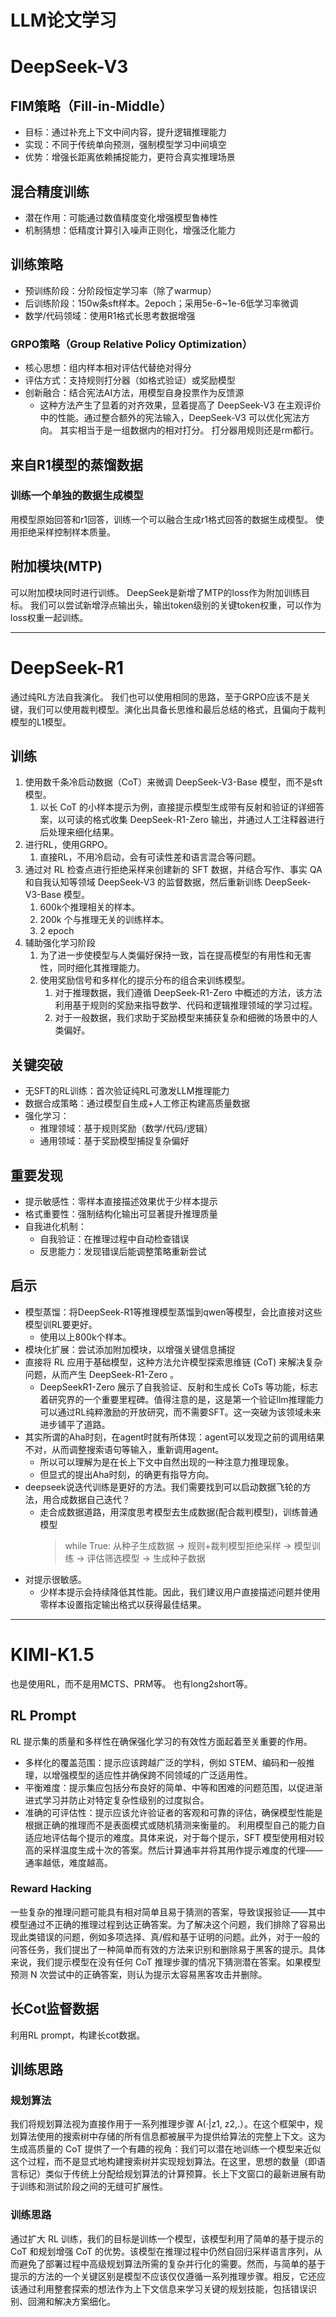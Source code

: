 # LLM论文学习
# DeepSeek-V3
## FIM策略（Fill-in-Middle）
- 目标：通过补充上下文中间内容，提升逻辑推理能力
- 实现：不同于传统单向预测，强制模型学习中间填空
- 优势：增强长距离依赖捕捉能力，更符合真实推理场景
## 混合精度训练
- 潜在作用：可能通过数值精度变化增强模型鲁棒性
- 机制猜想：低精度计算引入噪声正则化，增强泛化能力
## 训练策略
- 预训练阶段：分阶段恒定学习率（除了warmup）
- 后训练阶段：150w条sft样本。2epoch；采用5e-6~1e-6低学习率微调
- 数学/代码领域：使用R1格式长思考数据增强
### GRPO策略（Group Relative Policy Optimization）
- 核心思想：组内样本相对评估代替绝对得分
- 评估方式：支持规则打分器（如格式验证）或奖励模型
- 创新融合：结合宪法AI方法，用模型自身投票作为反馈源
    - 这种方法产生了显着的对齐效果，显着提高了 DeepSeek-V3 在主观评价中的性能。通过整合额外的宪法输入，DeepSeek-V3 可以优化宪法方向。
其实相当于是一组数据内的相对打分。
打分器用规则还是rm都行。
## 来自R1模型的蒸馏数据
### 训练一个单独的数据生成模型
用模型原始回答和r1回答，训练一个可以融合生成r1格式回答的数据生成模型。
使用拒绝采样控制样本质量。
## 附加模块(MTP)
可以附加模块同时进行训练。
DeepSeek是新增了MTP的loss作为附加训练目标。
我们可以尝试新增浮点输出头，输出token级别的关键token权重，可以作为loss权重一起训练。




---




# DeepSeek-R1
通过纯RL方法自我演化。
我们也可以使用相同的思路，至于GRPO应该不是关键，我们可以使用裁判模型。演化出具备长思维和最后总结的格式，且偏向于裁判模型的L1模型。
## 训练
1. 使用数千条冷启动数据（CoT）来微调 DeepSeek-V3-Base 模型，而不是sft模型。
    1. 以长 CoT 的小样本提示为例，直接提示模型生成带有反射和验证的详细答案，以可读的格式收集 DeepSeek-R1-Zero 输出，并通过人工注释器进行后处理来细化结果。
2. 进行RL，使用GRPO。
    1. 直接RL，不用冷启动，会有可读性差和语言混合等问题。
3. 通过对 RL 检查点进行拒绝采样来创建新的 SFT 数据，并结合写作、事实 QA 和自我认知等领域 DeepSeek-V3 的监督数据，然后重新训练 DeepSeek-V3-Base 模型。
    1. 600k个推理相关的样本。
    2. 200k 个与推理无关的训练样本。
    3. 2 epoch
4. 辅助强化学习阶段
    1. 为了进一步使模型与人类偏好保持一致，旨在提高模型的有用性和无害性，同时细化其推理能力。
    2. 使用奖励信号和多样化的提示分布的组合来训练模型。
        1. 对于推理数据，我们遵循 DeepSeek-R1-Zero 中概述的方法，该方法利用基于规则的奖励来指导数学、代码和逻辑推理领域的学习过程。
        2. 对于一般数据，我们求助于奖励模型来捕获复杂和细微的场景中的人类偏好。
## 关键突破
- 无SFT的RL训练：首次验证纯RL可激发LLM推理能力
- 数据合成策略：通过模型自生成+人工修正构建高质量数据
- 强化学习：
    - 推理领域：基于规则奖励（数学/代码/逻辑）
    - 通用领域：基于奖励模型捕捉复杂偏好
## 重要发现
- 提示敏感性：零样本直接描述效果优于少样本提示
- 格式重要性：强制结构化输出可显著提升推理质量
- 自我进化机制：
    - 自我验证：在推理过程中自动检查错误
    - 反思能力：发现错误后能调整策略重新尝试
## 启示
- 模型蒸馏：将DeepSeek-R1等推理模型蒸馏到qwen等模型，会比直接对这些模型训RL要更好。
    - 使用以上800k个样本。
- 模块化扩展：尝试添加附加模块，以增强关键信息捕捉
- 直接将 RL 应用于基础模型，这种方法允许模型探索思维链 (CoT) 来解决复杂问题，从而产生 DeepSeek-R1-Zero 。
    - DeepSeekR1-Zero 展示了自我验证、反射和生成长 CoTs 等功能，标志着研究界的一个重要里程碑。值得注意的是，这是第一个验证llm推理能力可以通过RL纯粹激励的开放研究，而不需要SFT。这一突破为该领域未来进步铺平了道路。
- 其实所谓的Aha时刻，在agent时就有所体现：agent可以发现之前的调用结果不对，从而调整搜索语句等输入，重新调用agent。
    - 所以可以理解为是在长上下文中自然出现的一种注意力推理现象。
    - 但显式的提出Aha时刻，的确更有指导方向。
- deepseek说迭代训练是更好的方法。我们需要找到可以启动数据飞轮的方法，用合成数据自己迭代？
    - 走合成数据道路，用深度思考模型去生成数据(配合裁判模型)，训练普通模型
        > while True:
        > 从种子生成数据 → 规则+裁判模型拒绝采样 → 模型训练 → 评估筛选模型 → 生成种子数据
- 对提示很敏感。
    - 少样本提示会持续降低其性能。因此，我们建议用户直接描述问题并使用零样本设置指定输出格式以获得最佳结果。




---




# KIMI-K1.5
也是使用RL，而不是用MCTS、PRM等。
也有long2short等。
## RL Prompt
RL 提示集的质量和多样性在确保强化学习的有效性方面起着至关重要的作用。
- 多样化的覆盖范围：提示应该跨越广泛的学科，例如 STEM、编码和一般推理，以增强模型的适应性并确保跨不同领域的广泛适用性。
- 平衡难度：提示集应包括分布良好的简单、中等和困难的问题范围，以促进渐进式学习并防止对特定复杂性级别的过度拟合。
- 准确的可评估性：提示应该允许验证者的客观和可靠的评估，确保模型性能是根据正确的推理而不是表面模式或随机猜测来衡量的。
利用模型自己的能力自适应地评估每个提示的难度。具体来说，对于每个提示，SFT 模型使用相对较高的采样温度生成十次的答案。然后计算通率并将其用作提示难度的代理——通率越低，难度越高。
### Reward Hacking
一些复杂的推理问题可能具有相对简单且易于猜测的答案，导致误报验证——其中模型通过不正确的推理过程到达正确答案。为了解决这个问题，我们排除了容易出现此类错误的问题，例如多项选择、真/假和基于证明的问题。此外，对于一般的问答任务，我们提出了一种简单而有效的方法来识别和删除易于黑客的提示。具体来说，我们提示模型在没有任何 CoT 推理步骤的情况下猜测潜在答案。如果模型预测 N 次尝试中的正确答案，则认为提示太容易黑客攻击并删除。
## 长Cot监督数据
利用RL prompt，构建长cot数据。
## 训练思路
### 规划算法
我们将规划算法视为直接作用于一系列推理步骤 A(·|z1, z2,.）。在这个框架中，规划算法使用的搜索树中存储的所有信息都被展平为提供给算法的完整上下文。这为生成高质量的 CoT 提供了一个有趣的视角：我们可以潜在地训练一个模型来近似这个过程，而不是显式地构建搜索树并实现规划算法。在这里，思想的数量（即语言标记）类似于传统上分配给规划算法的计算预算。长上下文窗口的最新进展有助于训练和测试阶段之间的无缝可扩展性。
### 训练思路
通过扩大 RL 训练，我们的目标是训练一个模型，该模型利用了简单的基于提示的 CoT 和规划增强 CoT 的优势。该模型在推理过程中仍然自回归采样语言序列，从而避免了部署过程中高级规划算法所需的复杂并行化的需要。然而，与简单的基于提示的方法的一个关键区别是模型不应该仅仅遵循一系列推理步骤。相反，它还应该通过利用整套探索的想法作为上下文信息来学习关键的规划技能，包括错误识别、回溯和解决方案细化。
